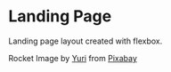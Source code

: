 # Landing Page

Landing page layout created with flexbox.

Rocket Image by [Yuri](https://pixabay.com/users/yuri_b-2216431/?utm_source=link-attribution&utm_medium=referral&utm_campaign=image&utm_content=3262811) from [Pixabay](https://pixabay.com//?utm_source=link-attribution&utm_medium=referral&utm_campaign=image&utm_content=3262811)